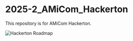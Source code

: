 # 2025-2_AMiCom_Hackerton
This repository is for AMiCom Hackerton. 

![Hackerton Roadmap](/Users/jaeheon/Desktop/Untitled.png)
